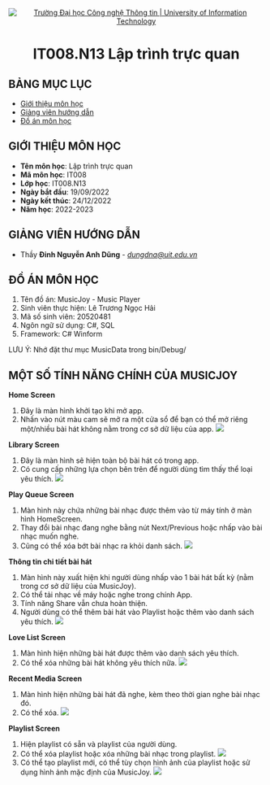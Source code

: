 <p align="center">
  <a href="https://www.uit.edu.vn/" title="Trường Đại học Công nghệ Thông tin" style="border: 10;">
    <img src="https://i.imgur.com/WmMnSRt.png" alt="Trường Đại học Công nghệ Thông tin | University of Information Technology">
  </a>
</p>

<!-- Title -->
<h1 align="center"><b>IT008.N13 Lập trình trực quan</b></h1>



## BẢNG MỤC LỤC
* [ Giới thiệu môn học](#gioithieumonhoc)
* [ Giảng viên hướng dẫn](#giangvien)
* [ Đồ án môn học](#doan)
## GIỚI THIỆU MÔN HỌC
<a name="gioithieumonhoc"></a>
* **Tên môn học**: Lập trình trực quan
* **Mã môn học**: IT008
* **Lớp học**: IT008.N13
* **Ngày bắt đầu**: 19/09/2022
* **Ngày kết thúc**: 24/12/2022
* **Năm học**: 2022-2023

## GIẢNG VIÊN HƯỚNG DẪN
<a name="giangvien"></a>
* Thầy **Đinh Nguyễn Anh Dũng** - *dungdna@uit.edu.vn*


## ĐỒ ÁN MÔN HỌC
<a name="doan"></a>
1. Tên đồ án: MusicJoy - Music Player
2. Sinh viên thực hiện: Lê Trương Ngọc Hải
3. Mã số sinh viên: 20520481
4. Ngôn ngữ sử dụng: C#, SQL
5. Framework: C# Winform

LƯU Ý: Nhớ đặt thư mục MusicData trong bin/Debug/

## MỘT SỐ TÍNH NĂNG CHÍNH CỦA MUSICJOY
**Home Screen**
1. Đây là màn hình khởi tạo khi mở app.
2. Nhấn vào nút màu cam sẽ mở ra một cửa sổ để bạn có thể mở riêng một/nhiều bài hát không nằm trong cơ sở dữ liệu của app. 
![](https://i.imgur.com/s93GrGh.png)

**Library Screen**
1. Đây là màn hình sẽ hiện toàn bộ bài hát có trong app.
2. Có cung cấp những lựa chọn bên trên để người dùng tìm thấy thể loại yêu thích.
![](https://i.imgur.com/LPkNSnI.png)

**Play Queue Screen**
1. Màn hình này chứa những bài nhạc được thêm vào từ máy tính ở màn hình HomeScreen.
2. Thay đổi bài nhạc đang nghe bằng nút Next/Previous hoặc nhấp vào bài nhạc muốn nghe.
3. Cũng có thể xóa bớt bài nhạc ra khỏi danh sách.
![](https://i.imgur.com/p8yRupQ.png)

**Thông tin chi tiết bài hát**
1. Màn hình này xuất hiện khi người dùng nhấp vào 1 bài hát bất kỳ (nằm trong cơ sở dữ liệu của MusicJoy).
2. Có thể tải nhạc về máy hoặc nghe trong chính App.
3. Tính năng Share vẫn chưa hoàn thiện.
4. Người dùng có thể thêm bài hát vào Playlist hoặc thêm vào danh sách yêu thích.
![](https://i.imgur.com/aL4nVnj.png)

**Love List Screen**
1. Màn hình hiện những bài hát được thêm vào danh sách yêu thích.
2. Có thể xóa những bài hát không yêu thích nữa.
![](https://i.imgur.com/FGhlQax.png)

**Recent Media Screen**
1. Màn hình hiện những bài hát đã nghe, kèm theo thời gian nghe bài nhạc đó.
2. Có thể xóa.
![](https://i.imgur.com/COMn1fT.png)

**Playlist Screen**
1. Hiện playlist có sẵn và playlist của người dùng.
2. Có thể xóa playlist hoặc xóa những bài nhạc trong playlist.
![](https://i.imgur.com/N7Nbzu0.png)
3. Có thể tạo playlist mới, có thể tùy chọn hình ảnh của playlist hoặc sử dụng hình ảnh mặc định của MusicJoy.
![](https://i.imgur.com/R38b8b6.png)




